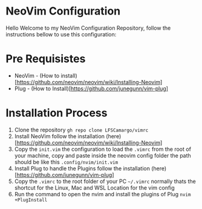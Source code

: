 # NeoVim Configuration

Hello Welcome to my NeoVim Configuration Repository, follow the instructions bellow to use this configuration:

# Pre Requisistes

- NeoVim - (How to install)[https://github.com/neovim/neovim/wiki/Installing-Neovim]
- Plug - (How to Install)[https://github.com/junegunn/vim-plug]

# Installation Process

1. Clone the repository `gh repo clone LFSCamargo/vimrc`
2. Install NeoVim follow the installation (here)[https://github.com/neovim/neovim/wiki/Installing-Neovim]
3. Copy the `init.vim` the configuration to load the `.vimrc` from the root of your machine, copy and paste inside the neovim config folder the path should be like this `.config/nvim/init.vim`
4. Install Plug to handle the Plugins follow the installation (here)[https://github.com/junegunn/vim-plug]
5. Copy the `.vimrc` to the root folder of your PC `~/.vimrc` normally thats the shortcut for the Linux, Mac and WSL Location for the vim config
6. Run the command to open the nvim and install the plugins of Plug `nvim +PlugInstall`
